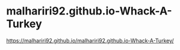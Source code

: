 # malhariri92.github.io-Whack-A-Turkey
https://malhariri92.github.io/malhariri92.github.io-Whack-A-Turkey/
